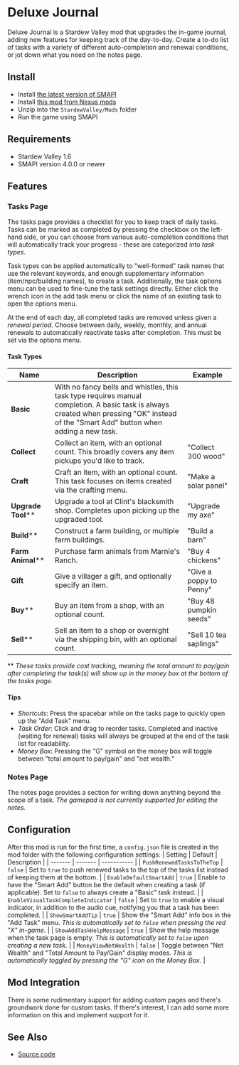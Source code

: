 # Deluxe Journal
Deluxe Journal is a Stardew Valley mod that upgrades the in-game journal, adding new features for
keeping track of the day-to-day. Create a to-do list of tasks with a variety of different
auto-completion and renewal conditions, or jot down what you need on the notes page.

## Install
- Install [the latest version of SMAPI](https://smapi.io)
- Install [this mod from Nexus mods](https://www.nexusmods.com/stardewvalley/mods/11436)
- Unzip into the `StardewValley/Mods` folder
- Run the game using SMAPI

## Requirements
- Stardew Valley 1.6
- SMAPI version 4.0.0 or newer

## Features

### Tasks Page
The tasks page provides a checklist for you to keep track of daily tasks. Tasks can be marked as completed by pressing the checkbox on the left-hand side, or you can choose from various auto-completion conditions that will automatically track your progress - these are categorized into *task types*.

Task types can be applied automatically to "well-formed" task names that use the relevant keywords, and enough supplementary information (item/npc/building names), to create a task. Additionally, the task options menu can be used to fine-tune the task settings directly. Either click the wrench icon in the add task menu or click the name of an existing task to open the options menu.

At the end of each day, all completed tasks are removed unless given a *renewal period*. Choose between daily, weekly, monthly, and annual renewals to automatically reactivate tasks after completion. This must be set via the options menu.

#### Task Types
| Name | Description | Example |
| ---- | ----------- | -------- |
**Basic** | With no fancy bells and whistles, this task type requires manual completion. A basic task is always created when pressing "OK" instead of the "Smart Add" button when adding a new task.
**Collect** | Collect an item, with an optional count. This broadly covers any item pickups you'd like to track. | "Collect 300 wood"
**Craft** | Craft an item, with an optional count. This task focuses on items created via the crafting menu. | "Make a solar panel"
**Upgrade Tool**\*\* | Upgrade a tool at Clint's blacksmith shop. Completes upon picking up the upgraded tool. | "Upgrade my axe"
**Build**\*\* | Construct a farm building, or multiple farm buildings. | "Build a barn"
**Farm Animal**\*\* | Purchase farm animals from Marnie's Ranch. | "Buy 4 chickens"
**Gift** | Give a villager a gift, and optionally specify an item. | "Give a poppy to Penny"
**Buy**\*\* | Buy an item from a shop, with an optional count. | "Buy 48 pumpkin seeds"
**Sell**\*\* | Sell an item to a shop or overnight via the shipping bin, with an optional count. | "Sell 10 tea saplings"

\*\* *These tasks provide cost tracking, meaning the total amount to pay/gain after completing the
task(s) will show up in the money box at the bottom of the tasks page.*

#### Tips
- *Shortcuts*: Press the spacebar while on the tasks page to quickly open up the "Add Task" menu.
- *Task Order*: Click and drag to reorder tasks. Completed and inactive (waiting for renewal) tasks will always be grouped at the end of the task list for readability.
- *Money Box*: Pressing the "G" symbol on the money box will toggle between "total amount to pay/gain" and "net wealth."

### Notes Page
The notes page provides a section for writing down anything beyond the scope of a task.
*The gamepad is not currently supported for editing the notes.*

## Configuration
After this mod is run for the first time, a `config.json` file is created in the mod folder with the following configuration settings:
| Setting | Default | Description |
| ------- | ------- | ----------- |
| `PushRenewedTasksToTheTop` | `false` | Set to `true` to push renewed tasks to the top of the tasks list instead of keeping them at the bottom. |
| `EnableDefaultSmartAdd` | `true` | Enable to have the "Smart Add" button be the default when creating a task (if applicable). Set to `false` to always create a "Basic" task instead. |
| `EnableVisualTaskCompleteIndicator` | `false` | Set to `true` to enable a visual indicator, in addition to the audio cue, notifying you that a task has been completed. |
| `ShowSmartAddTip` | `true` | Show the "Smart Add" info box in the "Add Task" menu. *This is automatically set to `false` when pressing the red "X" in-game.* |
| `ShowAddTaskHelpMessage` | `true` | Show the help message when the task page is empty. *This is automatically set to `false` upon creating a new task.* |
| `MoneyViewNetWealth` | `false` | Toggle between "Net Wealth" and "Total Amount to Pay/Gain" display modes. *This is automatically toggled by pressing the "G" icon on the Money Box.* |

## Mod Integration
There is some rudimentary support for adding custom pages and there's groundwork done for custom tasks.
If there's interest, I can add some more information on this and implement support for it.

## See Also
- [Source code](https://github.com/MolsonCAD/DeluxeJournal)
